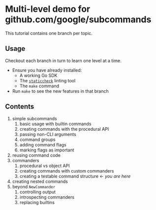 # Multi-level demo for github.com/google/subcommands

This tutorial contains one branch per topic.


## Usage

Checkout each branch in turn to learn one level at a time.

- Ensure you have already installed:
  - A working Go SDK
  - The [`staticcheck`](https://staticcheck.io) linting tool
  - The `make` command
- Run `make` to see the new features in that branch


## Contents

1. simple subcommands
   1. basic usage with builtin commands
   2. creating commands with the procedural API
   3. passing non-CLI arguments
   4. command groups
   5. adding command flags
   6. marking flags as important
2. reusing command code
3. commanders
   1. procedural vs object API 
   2. creating commands with custom commanders 
   3. creating a testable command structure ← _you are here_
4. creating nested commands
5. beyond `NewCommander`
   1. controlling output
   2. introspecting commanders
   3. replacing builtins
